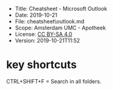 * Title: Cheatsheet - Microsoft Outlook
* Date: 2019-10-21
* File: cheatsheet\outlook.md
* Scope: Amsterdam UMC - Apotheek
* License: [CC BY-SA 4.0](https://creativecommons.org/licenses/by-sa/4.0/) 
* Version: 2019-10-21T11:52

# key shortcuts
CTRL+SHIFT+F = Search in all folders.

